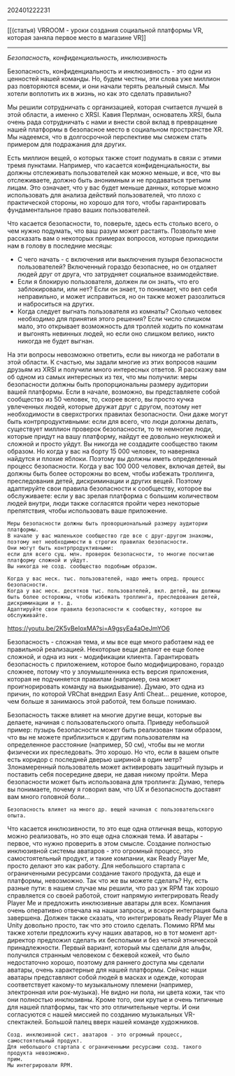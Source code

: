202401222231
***
[[(статья) VRROOM - уроки создания социальной платформы VR, которая заняла первое место в магазине VR]]
***
*Безопасность, конфиденциальность, инклюзивность*

Безопасность, конфиденциальность и инклюзивность - это одни из ценностей нашей команды. Но, будем честны, эти слова уже миллион раз повторяются всеми, и они начали терять реальный смысл. Мы хотели воплотить их в жизнь, но как это сделать правильно?

Мы решили сотрудничать с организацией, которая считается лучшей в этой области, а именно с XRSI. Кавия Перлман, основатель XRSI, была очень рада сотрудничать с нами и внести свой вклад в превращение нашей платформы в безопасное место в социальном пространстве XR. Мы надеемся, что в долгосрочной перспективе мы сможем стать примером для подражания для других.

Есть миллион вещей, о которых также стоит подумать в связи с этими тремя пунктами. Например, что касается конфиденциальности, вы должны отслеживать пользователей как можно меньше, и все, что вы отслеживаете, должно быть анонимным и не продаваться третьим лицам. Это означает, что у вас будет меньше данных, которые можно использовать для анализа действий пользователей, что плохо с практической стороны, но хорошо для того, чтобы гарантировать фундаментальное право ваших пользователей.

Что касается безопасности, то, поверьте, здесь есть столько всего, о чем нужно подумать, что ваш разум может растаять. Позвольте мне рассказать вам о некоторых примерах вопросов, которые приходили нам в голову в последние месяцы:

- С чего начать - с включения или выключения пузыря безопасности пользователей? Включенный гораздо безопаснее, но он отдаляет людей друг от друга, что затрудняет социальное взаимодействие.
- Если я блокирую пользователя, должен ли он знать, что его заблокировали, или нет? Если он знает, то понимает, что вел себя неправильно, и может исправиться, но он также может разозлиться и наброситься на других.
- Когда следует выгнать пользователя из комнаты? Сколько человек необходимо для принятия этого решения? Если число слишком мало, это открывает возможность для троллей ходить по комнатам и выгонять невинных людей, но если оно слишком велико, никто никогда не будет выгнан.

На эти вопросы невозможно ответить, если вы никогда не работали в этой области. К счастью, мы задали многие из этих вопросов нашим друзьям из XRSI и получили много интересных ответов. Я расскажу вам об одном из самых интересных из тех, что мы получили: меры безопасности должны быть пропорциональны размеру аудитории вашей платформы. Если в начале, возможно, вы представляете собой сообщество из 50 человек, то, скорее всего, вы просто кучка увлеченных людей, которые дружат друг с другом, поэтому нет необходимости в сверхстрогих правилах безопасности. Они даже могут быть контрпродуктивными: если для всего, что люди должны делать, существует миллион проверок безопасности, то те немногие люди, которые придут на вашу платформу, найдут ее довольно неуклюжей и сложной и просто уйдут. Вы никогда не создадите сообщество таким образом. Но когда у вас на борту 15 000 человек, то наверняка найдутся и плохие яблоки. Поэтому вы должны иметь определенный процесс безопасности. Когда у вас 100 000 человек, включая детей, вы должны быть более осторожны во всем, чтобы избежать троллинга, преследования детей, дискриминации и других вещей. Поэтому адаптируйте свои правила безопасности к сообществу, которое вы обслуживаете: если у вас зрелая платформа с большим количеством людей внутри, люди также согласятся пройти через некоторые препятствия, чтобы использовать ваше приложение.

```
Меры безопасности должны быть проворциональный размеру аудитории платформы.
В начале у вас маленькое сообщество где все с друг-другом знакомы, поэтому нет необходимости в строгих правилах безопасности.
Они могут быть контрпродуктивными:
если для всего сущ. млн. проверок безопасности, то многие посчитаю платформу сложной и уйдут.
Вы никогда не созд. сообщество подобным образом.

Когда у вас неск. тыс. пользователей, надо иметь опред. процесс безопасности. 
Когда у вас неск. десятков тыс. пользователей, вкл. детей, вы должны быть более осторожны, чтобы избежать троллинга, преследования детей, дискриминации и т. д.
Адаптируйте свои правила безопасности к сообществу, которое вы обслуживайте.

```

https://youtu.be/2K5vBeIoxMA?si=A9gsyEa4aOeJmYO6

Безопасность - сложная тема, и мы все еще много работаем над ее правильной реализацией. Некоторые вещи делают ее еще более сложной, и одна из них - модификации клиента. Гарантировать безопасность с приложением, которое было модифицировано, гораздо сложнее, потому что у злоумышленника есть версия приложения, которая не подчиняется правилам (например, она может проигнорировать команду на выкидывание). Думаю, это одна из причин, по которой VRChat внедрил Easy Anti Cheat... решение, которое, чем больше я занимаюсь этой работой, тем больше понимаю.

Безопасность также влияет на многие другие вещи, которые вы делаете, начиная с пользовательского опыта. Приведу небольшой пример: пузырь безопасности может быть реализован таким образом, что вы не можете приблизиться к другим пользователям на определенное расстояние (например, 50 см), чтобы вы не могли физически их преследовать. Это хорошо. Но что, если в вашем опыте есть коридор с последней дверью шириной в один метр? Злонамеренный пользователь может активировать защитный пузырь и поставить себя посередине двери, не давая никому пройти. Мера безопасности может быть использована для троллинга: Думаю, теперь вы понимаете, почему я говорил вам, что UX и безопасность доставят вам много головной боли...

```
Безопасность влияет на много др. вещей начиная с пользовательского опыта.
```

Что касается инклюзивности, то это еще одна отличная вещь, которую можно реализовать, но это еще одна сложная тема. И аватары - первое, что нужно проверить в этом смысле. Создание полностью инклюзивной системы аватаров - это огромный процесс, это самостоятельный продукт, и такие компании, как Ready Player Me, просто делают это как работу. Для небольшого стартапа с ограниченными ресурсами создание такого продукта, да еще и платформы, невозможно. Так что же вы можете сделать? Ну, есть разные пути: в нашем случае мы решили, что раз уж RPM так хорошо справляется со своей работой, стоит напрямую интегрировать Ready Player Me и предложить инклюзивные аватары для всех. Компания очень оперативно отвечала на наши запросы, и вскоре интеграция была завершена. Должен также сказать, что интегрировать Ready Player Me в Unity довольно просто, так что это стоило сделать. Помимо RPM мы также хотели предложить кучу наших аватаров, но в тот момент арт-директор предложил сделать их бесполыми и без четкой этнической принадлежности. Первый вариант, который мы сделали для альфы, получился странным человеком с бежевой кожей, что было недостаточно хорошо, поэтому для раннего доступа мы сделали аватары, очень характерные для нашей платформы. Сейчас наши аватары представляют собой людей в масках и одежде, которая соответствует какому-то музыкальному племени (например, электронная или рок-музыка). Не видно ни пола, ни цвета кожи, так что они полностью инклюзивны. Кроме того, они крутые и очень типичные для нашей платформы, так что это отличительные черты. И они согласуются с нашей миссией по созданию музыкальных VR-спектаклей. Большой палец вверх нашей команде художников.

```
Созд. инклюзивной сист. аватаров - это огромный процесс, самостоятельный продукт.
Для небольшого стартапа с ограниченными ресурсами созд. такого продукта невозможно.
прим. 
Мы интегрировали RPM.
```